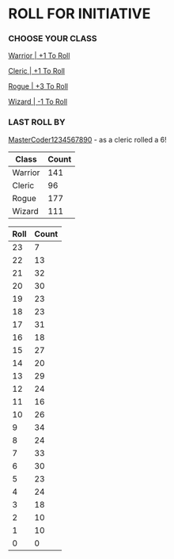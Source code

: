 # ROLL FOR INITIATIVE
### CHOOSE YOUR CLASS

[Warrior | +1 To Roll](https://github.com/benjaminsampica/benjaminsampica/issues/new?title=roll%7Cwarrior&body=Just+click+%27Submit+new+issue%27.)

[Cleric | +1 To Roll](https://github.com/benjaminsampica/benjaminsampica/issues/new?title=roll%7Ccleric&body=Just+click+%27Submit+new+issue%27.)

[Rogue | +3 To Roll](https://github.com/benjaminsampica/benjaminsampica/issues/new?title=roll%7Crogue&body=Just+click+%27Submit+new+issue%27.)

[Wizard | -1 To Roll](https://github.com/benjaminsampica/benjaminsampica/issues/new?title=roll%7Cwizard&body=Just+click+%27Submit+new+issue%27.)
### LAST ROLL BY
[MasterCoder1234567890](https://www.github.com/MasterCoder1234567890) - as a cleric rolled a 6!

|Class|Count|
|-|-|
|Warrior|141|
|Cleric|96|
|Rogue|177|
|Wizard|111|

|Roll|Count|
|-|-|
|23|7
|22|13
|21|32
|20|30
|19|23
|18|23
|17|31
|16|18
|15|27
|14|20
|13|29
|12|24
|11|16
|10|26
|9|34
|8|24
|7|33
|6|30
|5|23
|4|24
|3|18
|2|10
|1|10
|0|0
